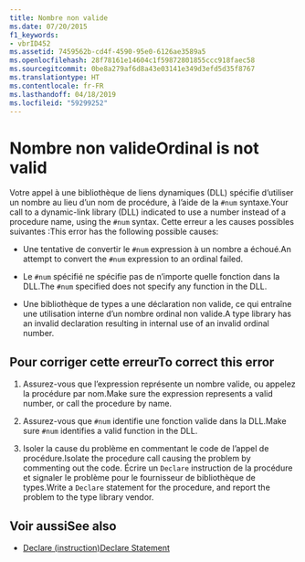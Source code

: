 ```yaml
---
title: Nombre non valide
ms.date: 07/20/2015
f1_keywords:
- vbrID452
ms.assetid: 7459562b-cd4f-4590-95e0-6126ae3589a5
ms.openlocfilehash: 28f78161e14604c1f59872801855ccc918faec58
ms.sourcegitcommit: 0be8a279af6d8a43e03141e349d3efd5d35f8767
ms.translationtype: HT
ms.contentlocale: fr-FR
ms.lasthandoff: 04/18/2019
ms.locfileid: "59299252"
---
```

# <a name="ordinal-is-not-valid"></a><span data-ttu-id="ca107-102">Nombre non valide</span><span class="sxs-lookup"><span data-stu-id="ca107-102">Ordinal is not valid</span></span>
<span data-ttu-id="ca107-103">Votre appel à une bibliothèque de liens dynamiques (DLL) spécifie d’utiliser un nombre au lieu d’un nom de procédure, à l’aide de la `#num` syntaxe.</span><span class="sxs-lookup"><span data-stu-id="ca107-103">Your call to a dynamic-link library (DLL) indicated to use a number instead of a procedure name, using the `#num` syntax.</span></span> <span data-ttu-id="ca107-104">Cette erreur a les causes possibles suivantes :</span><span class="sxs-lookup"><span data-stu-id="ca107-104">This error has the following possible causes:</span></span>  
  
-   <span data-ttu-id="ca107-105">Une tentative de convertir le `#num` expression à un nombre a échoué.</span><span class="sxs-lookup"><span data-stu-id="ca107-105">An attempt to convert the `#num` expression to an ordinal failed.</span></span>  
  
-   <span data-ttu-id="ca107-106">Le `#num` spécifié ne spécifie pas de n’importe quelle fonction dans la DLL.</span><span class="sxs-lookup"><span data-stu-id="ca107-106">The `#num` specified does not specify any function in the DLL.</span></span>  
  
-   <span data-ttu-id="ca107-107">Une bibliothèque de types a une déclaration non valide, ce qui entraîne une utilisation interne d’un nombre ordinal non valide.</span><span class="sxs-lookup"><span data-stu-id="ca107-107">A type library has an invalid declaration resulting in internal use of an invalid ordinal number.</span></span>  
  
## <a name="to-correct-this-error"></a><span data-ttu-id="ca107-108">Pour corriger cette erreur</span><span class="sxs-lookup"><span data-stu-id="ca107-108">To correct this error</span></span>  
  
1. <span data-ttu-id="ca107-109">Assurez-vous que l’expression représente un nombre valide, ou appelez la procédure par nom.</span><span class="sxs-lookup"><span data-stu-id="ca107-109">Make sure the expression represents a valid number, or call the procedure by name.</span></span>  
  
2. <span data-ttu-id="ca107-110">Assurez-vous que `#num` identifie une fonction valide dans la DLL.</span><span class="sxs-lookup"><span data-stu-id="ca107-110">Make sure `#num` identifies a valid function in the DLL.</span></span>  
  
3. <span data-ttu-id="ca107-111">Isoler la cause du problème en commentant le code de l’appel de procédure.</span><span class="sxs-lookup"><span data-stu-id="ca107-111">Isolate the procedure call causing the problem by commenting out the code.</span></span> <span data-ttu-id="ca107-112">Écrire un `Declare` instruction de la procédure et signaler le problème pour le fournisseur de bibliothèque de types.</span><span class="sxs-lookup"><span data-stu-id="ca107-112">Write a `Declare` statement for the procedure, and report the problem to the type library vendor.</span></span>  
  
## <a name="see-also"></a><span data-ttu-id="ca107-113">Voir aussi</span><span class="sxs-lookup"><span data-stu-id="ca107-113">See also</span></span>

- [<span data-ttu-id="ca107-114">Declare (instruction)</span><span class="sxs-lookup"><span data-stu-id="ca107-114">Declare Statement</span></span>](../../../visual-basic/language-reference/statements/declare-statement.md)
